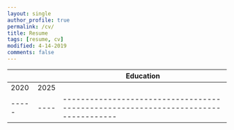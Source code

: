 ```yaml
---
layout: single
author_profile: true
permalink: /cv/
title: Resume
tags: [resume, cv]
modified: 4-14-2019
comments: false
---
```



<!-- |    |    | **Experience**                                                             |
|----|----|-------------------------------------------------------------------------------|
|2018| now| **computer student**, study computer Computer, IUST, Tehran, Iran |
|----|----|-------------------------------------------------------------------------------|
|2005|2018| **Bechelor computer**   |
|----|------|-------------------------------------------------------------------------------| -->
<!-- |2005|      | **Research Intern**, Microsoft Research, Redmond WA |
|----|------|-------------------------------------------------------------------------------|
|2004|      | **Research Intern**, Microsoft Research, Redmond WA | -->



|     |    |**Education**                                                               |
|-----|----|----------------------------------------------------------------------------------|
|2020 |2025|  |**computer student**, study computer Computer, IUST, Tehran, Iran
|-----|----|----------------------------------------------------------------------------------|
